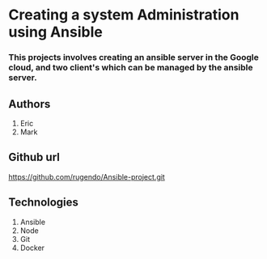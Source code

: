 # Creating a system Administration using Ansible
### This projects involves creating an ansible server in the Google cloud, and two client's which can be managed by the ansible server.
## Authors
1. Eric
2. Mark
## Github url
https://github.com/rugendo/Ansible-project.git
## Technologies 
1. Ansible
2. Node
3. Git
4. Docker


